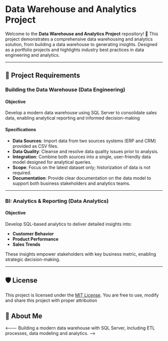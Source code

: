 # Data Warehouse and Analytics Project

Welcome to the **Data Warehouse and Analytics Project** repository! 🚀
This project demonstrates a comprehensive data warehousing and analytics solution, from building a data warehouse to generating insights. Designed as a portfolio projects and highlights industry best practices in data engineering and analytics.


---

## 🚀 Project Requirements

### Building the Data Warehouse (Data Engineering)

#### Objective
Develop a modern data warehouse using SQL Server to consolidate sales data, enabling analytical reporting and informed decision-making

#### Specifications
- **Data Sources**: Import data from two sources systems (ERP and CRM) provided as CSV files.
- **Data Quality**: Cleanse and resolve data quality issues prior to analysis.
- **Integration**: Combine both sources into a single, user-friendly data model designed for analytical queries.
- **Scope**: Focus on the latest dataset only; historization of data is not required.
- **Documentation**: Provide clear documentation on the data model to support both business stakeholders and analytics teams.


---

### BI: Analytics & Reporting (Data Analytics)

#### Objective
Develop SQL-based analytics to deliver detailed insights into:
- **Customer Behavior**
- **Product Performance**
- **Sales Trends**

These insights empower stakeholders with key business metric, enabling strategic decision-making.

---
## 🛡 License

This project is licensed under the [MIT License](LICENSE). You are free to use, modify and share this project with proper attribution

## 🌟 About Me

<---
Building a modern data warehouse with SQL Server, including ETL processes, data modeling and analytics.
-->
